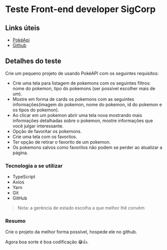 
# Teste Front-end developer SigCorp


## Links úteis

 - [PokéApi](https://pokeapi.co/)
 - [Github](https://github.com/)
## Detalhes do teste

Crie um pequeno projeto de usando PokéAPI com os seguintes requisitos:
 - Crie uma tela para listagem de pokemons com os seguintes filtros: 
    nome do pokemon, tipo do pokemons (ser possível escolher mais de um).
 - Mostre em forma de cards os pokemons com as seguintes informações(imagem do pokemon, nome do pokemon, id do pokemon e os tipos do pokemon).
 - Ao clicar em um pokemon abrir uma tela nova mostrando mais informações detalhadas sobre o pokemon, mostre informações que você julgar interessante.
 - Opção de favoritar os pokemons.
 - Crie uma tela com os favoritos.
 - Ter opção de retirar o favorito de um pokemon.
 - Os pokemons salvos como favoritos não podem se perder ao atualizar a página.

### Tecnologia a se utilizar

 - TypeScript
 - Axios
 - Yarn
 - Git
 - GitHub

> Nota: a gerência de estado escolha a que melhor lhê convêm

### Resumo

Crie o projeto da melhor forma possível, hospede ele no github.

Agora boa sorte é boa codificação 😁👍.